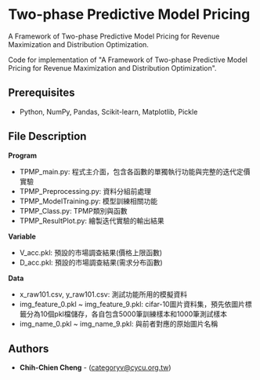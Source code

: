 Two-phase Predictive Model Pricing
=====================================
A Framework of Two-phase Predictive Model Pricing for Revenue Maximization and Distribution Optimization.

Code for implementation of "A Framework of Two-phase Predictive Model Pricing for Revenue Maximization and Distribution Optimization".

## Prerequisites
- Python, NumPy, Pandas, Scikit-learn, Matplotlib, Pickle

## File Description

**Program**
- TPMP_main.py: 程式主介面，包含各函數的單獨執行功能與完整的迭代定價實驗
- TPMP_Preprocessing.py: 資料分組前處理
- TPMP_ModelTraining.py: 模型訓練相關功能
- TPMP_Class.py: TPMP類別與函數
- TPMP_ResultPlot.py: 繪製迭代實驗的輸出結果

**Variable**
- V_acc.pkl: 預設的市場調查結果(價格上限函數)
- D_acc.pkl: 預設的市場調查結果(需求分布函數)

**Data**
- x_raw101.csv, y_raw101.csv: 測試功能所用的模擬資料
- img_feature_0.pkl ~ img_feature_9.pkl: cifar-10圖片資料集，預先依圖片標籤分為10個pkl檔儲存，各自包含5000筆訓練樣本和1000筆測試樣本
- img_name_0.pkl ~ img_name_9.pkl: 與前者對應的原始圖片名稱


## Authors
* **Chih-Chien Cheng** - (categoryv@cycu.org.tw)
